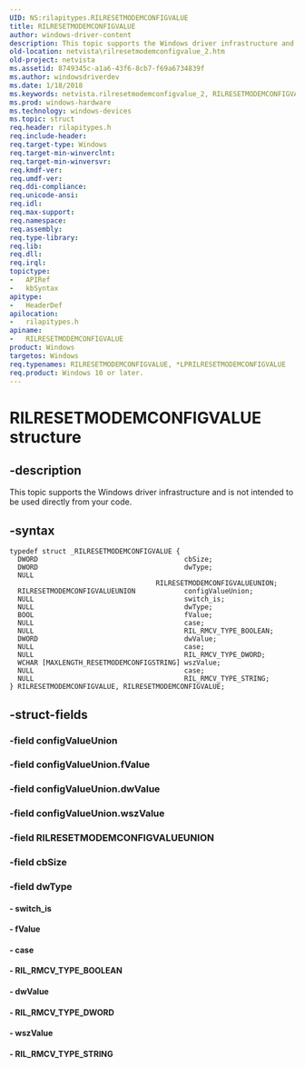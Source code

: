 ```yaml
---
UID: NS:rilapitypes.RILRESETMODEMCONFIGVALUE
title: RILRESETMODEMCONFIGVALUE
author: windows-driver-content
description: This topic supports the Windows driver infrastructure and is not intended to be used directly from your code.
old-location: netvista\rilresetmodemconfigvalue_2.htm
old-project: netvista
ms.assetid: 8749345c-a1a6-43f6-8cb7-f69a6734839f
ms.author: windowsdriverdev
ms.date: 1/18/2018
ms.keywords: netvista.rilresetmodemconfigvalue_2, RILRESETMODEMCONFIGVALUE structure [Network Drivers Starting with Windows Vista], RILRESETMODEMCONFIGVALUE, rilapitypes/RILRESETMODEMCONFIGVALUE, *LPRILRESETMODEMCONFIGVALUE
ms.prod: windows-hardware
ms.technology: windows-devices
ms.topic: struct
req.header: rilapitypes.h
req.include-header: 
req.target-type: Windows
req.target-min-winverclnt: 
req.target-min-winversvr: 
req.kmdf-ver: 
req.umdf-ver: 
req.ddi-compliance: 
req.unicode-ansi: 
req.idl: 
req.max-support: 
req.namespace: 
req.assembly: 
req.type-library: 
req.lib: 
req.dll: 
req.irql: 
topictype:
-	APIRef
-	kbSyntax
apitype:
-	HeaderDef
apilocation:
-	rilapitypes.h
apiname:
-	RILRESETMODEMCONFIGVALUE
product: Windows
targetos: Windows
req.typenames: RILRESETMODEMCONFIGVALUE, *LPRILRESETMODEMCONFIGVALUE
req.product: Windows 10 or later.
---
```


# RILRESETMODEMCONFIGVALUE structure


## -description


This topic supports the Windows driver infrastructure and is not intended to be used directly from your code. 


## -syntax


````
typedef struct _RILRESETMODEMCONFIGVALUE {
  DWORD                                    cbSize;
  DWORD                                    dwType;
  NULL                                     RILRESETMODEMCONFIGVALUEUNION;
  RILRESETMODEMCONFIGVALUEUNION            configValueUnion;
  NULL                                     switch_is;
  NULL                                     dwType;
  BOOL                                     fValue;
  NULL                                     case;
  NULL                                     RIL_RMCV_TYPE_BOOLEAN;
  DWORD                                    dwValue;
  NULL                                     case;
  NULL                                     RIL_RMCV_TYPE_DWORD;
  WCHAR [MAXLENGTH_RESETMODEMCONFIGSTRING] wszValue;
  NULL                                     case;
  NULL                                     RIL_RMCV_TYPE_STRING;
} RILRESETMODEMCONFIGVALUE, RILRESETMODEMCONFIGVALUE;
````


## -struct-fields




### -field configValueUnion



### -field configValueUnion.fValue

 


### -field configValueUnion.dwValue

 


### -field configValueUnion.wszValue

 


### -field RILRESETMODEMCONFIGVALUEUNION



### -field cbSize



### -field dwType



#### - switch_is



#### - fValue



#### - case



#### - RIL_RMCV_TYPE_BOOLEAN



#### - dwValue



#### - RIL_RMCV_TYPE_DWORD



#### - wszValue



#### - RIL_RMCV_TYPE_STRING


